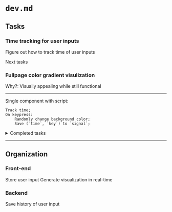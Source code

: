 # `dev.md`

## Tasks

### Time tracking for user inputs

Figure out how to track time of user inputs

<summary>Next tasks</summary>

### Fullpage color gradient visulization

Why?: Visually appealing while still functional

---

Single component with script:

```
Track time;
On keypress:
    Randomly change background color;
    Save (`time`, `key`) to `signal`;
```

</details>

<details>
<summary>Completed tasks</summary>

### Setup volta to use Angular 12

Why?:

`npx` could lead to a slow workflow in general

</details>

---

## Organization

### Front-end

Store user input
Generate visualization in real-time

### Backend

Save history of user input
